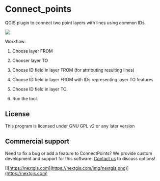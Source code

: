 # Connect_points
QGIS plugin to connect two point layers with lines using common IDs.

![](https://github.com/nextgis/qgis.connect_points/blob/master/docs/example.png?raw=true)

Workflow:

1. Choose layer FROM

2. Chooser layer TO

3. Choose ID field in layer FROM (for attributing resulting lines)

4. Choose ID field in layer FROM with IDs representing layer TO features

5. Choose ID field in layer TO.

6. Run the tool.

License
-------------
This program is licensed under GNU GPL v2 or any later version

Commercial support
----------
Need to fix a bug or add a feature to ConnectPoints? We provide custom development and support for this software. [Contact us](http://nextgis.com/contact/) to discuss options!

[![https://nextgis.com](https://nextgis.com/img/nextgis.png)](https://nextgis.com)
